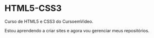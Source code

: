 # HTML5-CSS3
 Curso de HTML5 e CSS3 do CursoemVideo.

 Estou aprendendo a criar sites e agora vou gerenciar meus repositórios.
